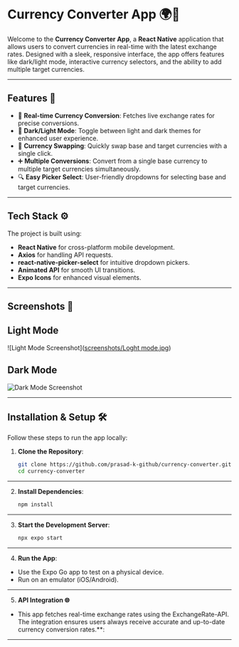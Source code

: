 # Currency Converter App 🌍💱

Welcome to the **Currency Converter App**, a **React Native** application that allows users to convert currencies in real-time with the latest exchange rates. Designed with a sleek, responsive interface, the app offers features like dark/light mode, interactive currency selectors, and the ability to add multiple target currencies.

---

## Features 🎯

- 🚀 **Real-time Currency Conversion**: Fetches live exchange rates for precise conversions.
- 🌙 **Dark/Light Mode**: Toggle between light and dark themes for enhanced user experience.
- 🔄 **Currency Swapping**: Quickly swap base and target currencies with a single click.
- ➕ **Multiple Conversions**: Convert from a single base currency to multiple target currencies simultaneously.
- 🔍 **Easy Picker Select**: User-friendly dropdowns for selecting base and target currencies.

---

## Tech Stack ⚙️

The project is built using:

- **React Native** for cross-platform mobile development.
- **Axios** for handling API requests.
- **react-native-picker-select** for intuitive dropdown pickers.
- **Animated API** for smooth UI transitions.
- **Expo Icons** for enhanced visual elements.

---

## Screenshots 📸

## Light Mode
![Light Mode Screenshot]([screenshots/Loght mode.jpg](https://github.com/Prasad-k-Github/Currency-Converter-mobile-application/blob/main/screenshots/Loght%20mode.jpg))
## Dark Mode
![Dark Mode Screenshot](https://via.placeholder.com/400x800?text=Dark+Mode)

---

## Installation & Setup 🛠️

Follow these steps to run the app locally:

1. **Clone the Repository**:
   ```bash
   git clone https://github.com/prasad-k-github/currency-converter.git
   cd currency-converter

---

2. **Install Dependencies**:
   ```bash
   npm install

---

3. **Start the Development Server**:
   ```bash
   npx expo start

---

4. **Run the App**:
- Use the Expo Go app to test on a physical device.
- Run on an emulator (iOS/Android).

---

5. **API Integration 🌐**
- This app fetches real-time exchange rates using the ExchangeRate-API. The integration ensures users always receive accurate and up-to-date currency conversion rates.**:

---
